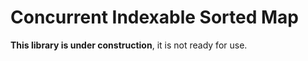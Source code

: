 
Concurrent Indexable Sorted Map
===============================

**This library is under construction**, it is not ready for use.

